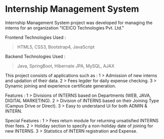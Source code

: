 # Internship Management System

Internship Management System project was developed for managing the  interns for an organization "ICEICO Technologies Pvt. Ltd." 

Frontend Technologies Used :
> HTML5,
> CSS3, Bootstrap4,
> JavaScript

Backend Technologies Used :
> Java, SpringBoot,
> Hibernate JPA, MySQL,
> AJAX


This project consists of applications such as :
1 > Admission of new interns and updation of their data.
2 > Fees legder for daily expense checking.
3 > Dynamic joining and experience certificate generation.


Features :
1 > Divisions of INTERNS based on Departments (WEB, JAVA, DIGITAL MARKETING).
2 > Division of INTERNS based on their Joining Type (Campus Drive or Direct).
3 > Easy to understand Ui for both ADMIN & INTERN.


Special Features : 
1 > Fees return module for returning unsatisfied INTERNS thier fees.
2 > Holiday section to specify a non-holiday date of joining for new INTERNS.
3 > Statistics of INTERN registration and Expense.

